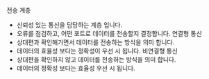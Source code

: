 전송 계층
- 신뢰성 있는 통신을 담당하는 계층 입니다.
- 오류를 점검하고, 어떤 포트로 데이터를 전송할지 결정합니다.
연결형 통신
- 상대편과 확인해가면서 데이터를 전송하는 방식을 의미 합니다.
- 데이터의 효율성 보다는 정확성이 우선 시 됩니다.
비연결형 통신
- 상대편을 확인하지 않고 데이터를 전송하는 방식을 의미 합니다.
- 데이터의 정확성 보다는 효율성 우선 시 됩니다.